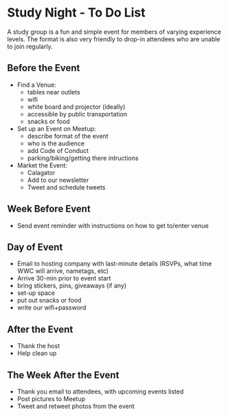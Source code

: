 # Study Night - To Do List

A study group is a fun and simple event for members of varying experience levels. The format is also very friendly to drop-in attendees who are unable to join regularly.

## Before the Event
- Find a Venue:
  - tables near outlets
  - wifi
  - white board and projector (ideally)
  - accessible by public transportation
  - snacks or food
- Set up an Event on Meetup:
  - describe format of the event
  - who is the audience
  - add Code of Conduct
  - parking/biking/getting there intructions
- Market the Event:
  - Calagator
  - Add to our newsletter
  - Tweet and schedule tweets

## Week Before Event
- Send event reminder with instructions on how to get to/enter venue

## Day of Event
- Email to hosting company with last-minute details (RSVPs, what time WWC will arrive, nametags, etc)
- Arrive 30-min prior to event start
- bring stickers, pins, giveaways (if any)
- set-up space
- put out snacks or food
- write our wifi+password

## After the Event
- Thank the host
- Help clean up

## The Week After the Event
- Thank you email to attendees, with upcoming events listed
- Post pictures to Meetup
- Tweet and retweet photos from the event

